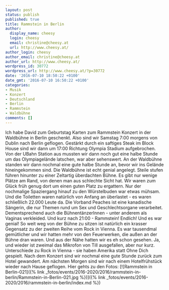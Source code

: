 ```yaml
---
layout: post
status: publish
published: true
title: Rammstein in Berlin
author:
  display_name: cheesy
  login: cheesy
  email: christine@cheesy.at
  url: http://www.cheesy.at/
author_login: cheesy
author_email: christine@cheesy.at
author_url: http://www.cheesy.at/
wordpress_id: 30772
wordpress_url: http://www.cheesy.at/?p=30772
date: '2016-07-10 18:50:22 +0100'
date_gmt: '2016-07-10 16:50:22 +0100'
categories:
- Musik
- Konzert
- Deutschland
- Berlin
- Rammstein
- Waldbühne
comments: []
---
```

Ich habe David zum Geburtstag Karten zum Rammstein Konzert in der Waldbühne in Berlin geschenkt. Also sind wir Samstag 7:00 morgens von Dublin nach Berlin geflogen. Gestärkt durch ein saftiges Steak im Block House sind wir dann um 17:00 Richtung Olympia Stadium aufgebrochen. Von der UBahn Station aus mussten wir dann noch gut eine halbe Stunde um das Olympiagelände latschen, war aber sehenswert.
An der Waldbühne standen wir dann nochmal eine gute halbe Stunde an, bevor wir ins Gelände hineingekommen sind. Die Waldbühne ist echt genial angelegt. Steile stufen führen hinunter zu einer Zeltartig überdachten Bühne. Es gibt nur wenige Plätze am Rand, von denen man aus schlechte Sicht hat. Wir waren zum Glück früh genug dort um einen guten Platz zu ergattern. Nur der nochmalige Spaziergang hinauf zu den Würstelbuden war etwas mühsam. Und die Toiletten waren natürlich von Anfang an überlastet - es waren schließlich 22.000 Leute da.
Die Vorband Peaches ist eine kanadische Sängerin, die nur Themen rund um Sex und Geschlechtsorgane verarbeitet. Dementsprechend auch die BühnentänzerInnen - unter anderem als Vaginas verkleided.
Und kurz nach 21:00 - Rammstein! Endlich! Und es war genial! So weit weg von der Bühne zu sitzen ist natürlich ein krasser Gegensatz zu der zweiten Reihe vom Rock in Vienna. Es war tausendmal gemütlicher und wir hatten mehr von den Feuerwerken, die außen an der Bühne dran waren. Und aus der Nähe hatten wir es eh schon gesehen. Ja, und wieder ist zweimal das Mikrofon von Till ausgefallen, aber nur kurz. Unterschiede zu Rock in Vienna - sie haben Amerika statt Ohne Dich gespielt.
Nach dem Konzert sind wir nochmal eine gute Stunde zurück zum Hotel gewandert.
Am nächsten Morgen sind wir nach einem Hotelfrühstück wieder nach Hause geflogen.
Hier gehts zu den Fotos:
[![Rammstein in Berlin-021]({% link _fotos/events/2016-2020/2016/rammstein-in-berlin/Rammstein-in-Berlin-021.jpg %})]({% link _fotos/events/2016-2020/2016/rammstein-in-berlin/index.md %})
